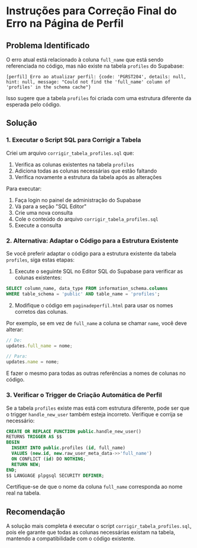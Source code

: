 # Instruções para Correção Final do Erro na Página de Perfil

## Problema Identificado

O erro atual está relacionado à coluna `full_name` que está sendo referenciada no código, mas não existe na tabela `profiles` do Supabase:

```
[perfil] Erro ao atualizar perfil: {code: 'PGRST204', details: null, hint: null, message: "Could not find the 'full_name' column of 'profiles' in the schema cache"}
```

Isso sugere que a tabela `profiles` foi criada com uma estrutura diferente da esperada pelo código.

## Solução

### 1. Executar o Script SQL para Corrigir a Tabela

Criei um arquivo `corrigir_tabela_profiles.sql` que:
1. Verifica as colunas existentes na tabela `profiles`
2. Adiciona todas as colunas necessárias que estão faltando
3. Verifica novamente a estrutura da tabela após as alterações

Para executar:
1. Faça login no painel de administração do Supabase
2. Vá para a seção "SQL Editor"
3. Crie uma nova consulta
4. Cole o conteúdo do arquivo `corrigir_tabela_profiles.sql`
5. Execute a consulta

### 2. Alternativa: Adaptar o Código para a Estrutura Existente

Se você preferir adaptar o código para a estrutura existente da tabela `profiles`, siga estas etapas:

1. Execute o seguinte SQL no Editor SQL do Supabase para verificar as colunas existentes:
```sql
SELECT column_name, data_type FROM information_schema.columns 
WHERE table_schema = 'public' AND table_name = 'profiles';
```

2. Modifique o código em `paginadeperfil.html` para usar os nomes corretos das colunas.

Por exemplo, se em vez de `full_name` a coluna se chamar `name`, você deve alterar:

```javascript
// De:
updates.full_name = nome;

// Para:
updates.name = nome;
```

E fazer o mesmo para todas as outras referências a nomes de colunas no código.

### 3. Verificar o Trigger de Criação Automática de Perfil

Se a tabela `profiles` existe mas está com estrutura diferente, pode ser que o trigger `handle_new_user` também esteja incorreto. Verifique e corrija se necessário:

```sql
CREATE OR REPLACE FUNCTION public.handle_new_user()
RETURNS TRIGGER AS $$
BEGIN
  INSERT INTO public.profiles (id, full_name)
  VALUES (new.id, new.raw_user_meta_data->>'full_name')
  ON CONFLICT (id) DO NOTHING;
  RETURN NEW;
END;
$$ LANGUAGE plpgsql SECURITY DEFINER;
```

Certifique-se de que o nome da coluna `full_name` corresponda ao nome real na tabela.

## Recomendação

A solução mais completa é executar o script `corrigir_tabela_profiles.sql`, pois ele garante que todas as colunas necessárias existam na tabela, mantendo a compatibilidade com o código existente.

